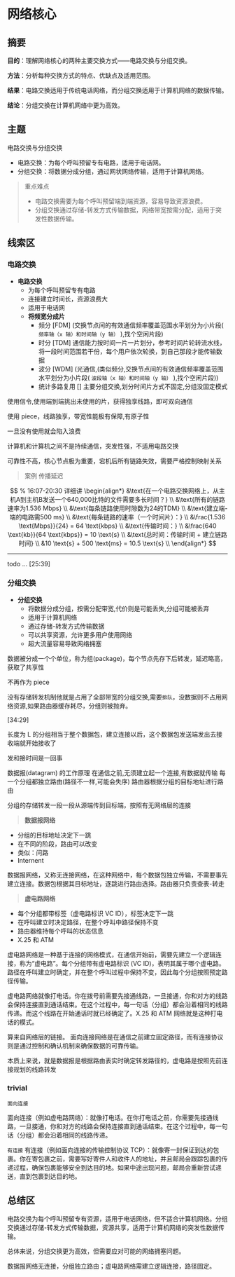 # 网络核心

## 摘要

**目的**：理解网络核心的两种主要交换方式——电路交换与分组交换。

**方法**：分析每种交换方式的特点、优缺点及适用范围。

**结果**：电路交换适用于传统电话网络，而分组交换适用于计算机网络的数据传输。

**结论**：分组交换在计算机网络中更为高效。

## 主题

电路交换与分组交换

- 电路交换：为每个呼叫预留专有电路，适用于电话网。
- 分组交换：将数据分成分组，通过网状网络传输，适用于计算机网络。

> 重点难点
>
> - 电路交换需要为每个呼叫预留端到端资源，容易导致资源浪费。
> - 分组交换通过存储-转发方式传输数据，网络带宽按需分配，适用于突发性数据传输。

## 线索区

### **电路交换**

- **电路交换**
  - 为每个呼叫预留专有电路
  - 连接建立时间长，资源浪费大
  - 适用于电话网
  - **将频宽分成片**
    - 频分 [FDM] (交换节点间的有效通信频率覆盖范围水平划分为小片段( `频率轴（x 轴）和时间轴（y 轴）` ),找个空闲片段)
    - 时分 [TDM] 通信能力按时间一片一片划分，参考时间片轮转流水线，将一段时间范围若干份，每个用户依次轮换，到自己那段才能传输数据
    - 波分 [WDM] (光通信,(类似频分,交换节点间的有效通信频率覆盖范围水平划分为小片段( `波段轴（x 轴）和时间轴（y 轴）` ),找个空闲片段))
    - 统计多路复用 [] 主要分组交换,划分时间片方式不固定,分组没固定模式

使用信令,使用端到端挑出未使用的片，获得独享线路，即可双向通信

使用 piece，线路独享，带宽性能极有保障,有原子性

一旦没有使用就会陷入浪费

计算机和计算机之间不是持续通信，突发性强，不适用电路交换

可靠性不高，核心节点极为重要，宕机后所有链路失效，需要严格控制映射关系

> 案例 传播延迟

$$
% 16:07-20:30 详细讲
\begin{align*}
&\text{在一个电路交换网络上，从主机A到主机B发送一个640,000比特的文件需要多长时间？} \\
&\text{所有的链路速率为1.536 Mbps} \\
&\text{每条链路使用时隙数为24的TDM} \\
&\text{建立端-端的电路需500 ms} \\
&\text{每条链路的速率（一个时间片）：} \\
&\frac{1.536 \text{Mbps}}{24} = 64 \text{kbps} \\
&\text{传输时间：} \\
&\frac{640 \text{kb}}{64 \text{kbps}} = 10 \text{s} \\
&\text{总时间：传输时间 + 建立链路时间} \\
&10 \text{s} + 500 \text{ms} = 10.5 \text{s} \\
\end{align*}
$$

---

todo ... [25:39]

### 分组交换

- **分组交换**
  - 将数据分成分组，按需分配带宽,代价则是可能丢失,分组可能被丢弃
  - 适用于计算机网络
  - 通过存储-转发方式传输数据
  - 可以共享资源，允许更多用户使用网络
  - 超大流量容易导致网络拥塞

数据被分成一个个单位，称为组(package)，每个节点先存下后转发，延迟略高，获取了共享性

不再作为 piece

没有存储转发机制他就是占用了全部带宽的分组交换,需要`排队`，没数据则不占用网络资源,如果路由器缓存耗尽，分组则被抛弃。

[34:29]

长度为 L 的分组相当于整个数据包，建立连接以后，这个数据包发送端发出去接收端就开始接收了

发和接时间是一回事

数据报(datagram) 的工作原理
在通信之前,无须建立起一个连接,有数据就传输
每一个分组都独立路由(路径不一样,可能会失序)
路由器根据分组的目标地址进行路由

分组的存储转发一段一段从源端传到目标端，按照有无网络层的连接

> **数据报网络**

- 分组的目标地址决定下一跳
- 在不同的阶段，路由可以改变
- 类似：问路
- Internent

数据报网络，又称无连接网络，在这种网络中，每个数据包独立传输，不需要事先建立连接。数据包根据其目标地址，逐跳进行路由选择。路由器只负责查表-转走

> **虚电路网络**

- 每个分组都带标签（虚电路标识 VC ID），标签决定下一跳
- 在呼叫建立时决定路径，在整个呼叫中路径保持不变
- 路由器维持每个呼叫的状态信息
- X.25 和 ATM

虚电路网络是一种基于连接的网络模式，在通信开始前，需要先建立一个逻辑连接，称为“虚电路”。每个分组带有虚电路标识 (VC ID)，表明其属于哪个虚电路。路径在呼叫建立时确定，并在整个呼叫过程中保持不变，因此每个分组按照预定路径传输。

虚电路网络就像打电话。你在拨号前需要先接通线路，一旦接通，你和对方的线路会保持连接直到通话结束。在这个过程中，每一句话（分组）都会沿着相同的线路传递。而这个线路在开始通话时就已经确定了。X.25 和 ATM 网络就是这种打电话的模式。

算来自网络层的链接。 面向连接网络是在通信之前建立固定路径，而有连接协议则是通过控制和确认机制来确保数据的可靠传输。

本质上来说，就是数据报是根据路由表实时确定转发路径的，虚电路是按照先前连接规划的线路转发

### trivial

`面向连接`

面向连接（例如虚电路网络）：就像打电话。在你打电话之前，你需要先接通线路，一旦接通，你和对方的线路会保持连接直到通话结束。在这个过程中，每一句话（分组）都会沿着相同的线路传递。

`有连接`
有连接（例如面向连接的传输控制协议 TCP）：就像寄一封保证到达的包裹。你在寄包裹之前，需要写好寄件人和收件人的地址，并且邮局会跟踪包裹的传递过程，确保包裹能够安全到达目的地。如果中途出现问题，邮局会重新尝试递送，直到包裹到达目的地。

## 总结区

电路交换为每个呼叫预留专有资源，适用于电话网络，但不适合计算机网络。分组交换通过存储-转发方式传输数据，资源共享，适用于计算机网络的突发性数据传输。

总体来说，分组交换更为高效，但需要应对可能的网络拥塞问题。

数据报网络无连接，分组独立路由；虚电路网络需建立逻辑连接，路径固定。
